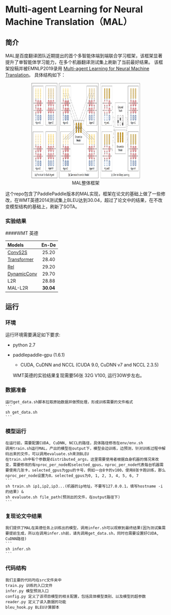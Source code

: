 # Multi-agent Learning for Neural Machine Translation（MAL）

## 简介

MAL是百度翻译团队近期提出的首个多智能体端到端联合学习框架，该框架显著提升了单智能体学习能力，在多个机器翻译测试集上刷新了当前最好结果。 该框架投稿并被EMNLP2019录用 [Multi-agent Learning for Neural Machine Translation](https://www.aclweb.org/anthology/D19-1079.pdf)。 具体结构如下：

<p align="center">
<img src="images/arch.png" width = "340" height = "300" /> <br />
MAL整体框架
</p>

这个repo包含了PaddlePaddle版本的MAL实现，框架在论文的基础上做了一些修改，在WMT英德2014测试集上BLEU达到30.04，超过了论文中的结果，在不改变模型结构的基础上，刷新了SOTA。

### 实验结果

####WMT 英德

|  Models  | En-De |
| :------------- | :---------: |
| [ConvS2S](https://pdfs.semanticscholar.org/bb3e/bc09b65728d6eced04929df72a006fb5210b.pdf) | 25.20 | 
| [Transformer](https://papers.nips.cc/paper/7181-attention-is-all-you-need.pdf) | 28.40 | 
| [Rel](https://www.aclweb.org/anthology/N18-2074.pdf) | 29.20 | 
| [DynamicConv](https://openreview.net/pdf?id=SkVhlh09tX) | 29.70 | 
| L2R | 28.88 | 
| MAL-L2R | **30.04** | 


## 运行

### 环境

运行环境需要满足如下要求:
+ python 2.7
+ paddlepaddle-gpu (1.6.1)
    + CUDA, CuDNN and NCCL (CUDA 9.0, CuDNN v7 and NCCL 2.3.5)

    WMT英德的实验结果复现需要56张 32G V100, 运行30W步左右。

### 数据准备
    运行get_data.sh脚本拉取原始数据并做预处理，形成训练需要的文件格式
    ```
    sh get_data.sh
    ```
### 模型运行
    在运行前，需要配置CUDA, CuDNN, NCCL的路径，具体路径修改在env/env.sh
    调用train.sh运行MAL，产出的模型在output下，模型会边训练，边预测，针对训练过程中解码出来的文件，可以调用evaluate.sh来测BLEU
    在train.sh中有个参数是distributed_args，这里需要使用者根据自身机器的情况来改变，需要修改的有nproc_per_node和selected_gpus，nproc_per_node代表每台机器需要使用几张卡，selected_gpus为gpu的卡号，例如一台8卡的v100，使用8张卡跑训练，那么nproc_per_node设置为8，selected_gpus为0, 1, 2, 3, 4, 5, 6, 7
    ```
    sh train.sh ip1,ip2,ip3...(机器的ip地址，不要写127.0.0.1，填写hostname -i的结果) &
    sh evaluate.sh file_path(预测出的文件，在output路径下)
    ```
### 复现论文中结果
    我们提供了MAL在英德任务上训练出的模型，调用infer.sh可以观察到最终结果(因为测试集需要提前生成，所以在调用infer.sh前，请先调用get_data.sh，同时也需要设置好CUDA, CuDNN路径)
    ```
    sh infer.sh
    ```

### 代码结构
    我们主要的代码均在src文件夹中
    train.py 训练的入口文件
    infer.py 模型预测入口
    config.py 定义了该项目模型的相关配置，包括具体模型类别、以及模型的超参数
    reader.py 定义了读入数据的功能
    bleu_hook.py BLEU计算脚本

